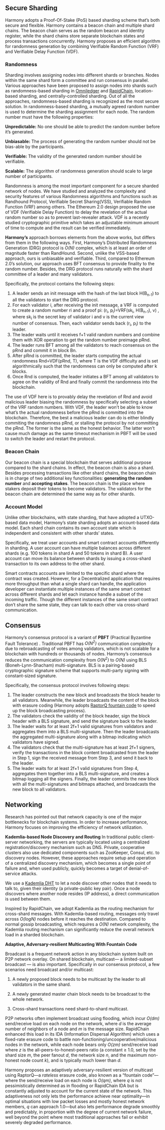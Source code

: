 ## Secure Sharding

Harmony adopts a Proof-Of-Stake (PoS) based sharding scheme that’s both secure and flexible. Harmony contains a beacon chain and multiple shard chains. The beacon chain serves as the random beacon and identity register, while the shard chains store separate blockchain states and process transactions concurrently. Harmony proposes an efficient algorithm for randomness generation by combining Verifiable Random Function (VRF) and Verifiable Delay Function (VDF). 

### Randomness

Sharding involves assigning nodes into different shards or branches. Nodes within the same shard form a committee and run consensus in parallel. Various approaches have been proposed to assign nodes into shards such as randomness-based sharding in [Omniledger](https://eprint.iacr.org/2017/406.pdf) and [RapidChain](https://eprint.iacr.org/2018/460.pdf), location-based sharding, and centrally-controlled sharding. Out of all the approaches, randomness-based sharding is recognized as the most secure solution. In randomness-based sharding, a mutually agreed random number is used to determine the sharding assignment for each node. The random number must have the following properties:

**Unpredictable:** No one should be able to predict the random number before it’s generated.

**Unbiasable:** The process of generating the random number should not be bias-able by the participants.

**Verifiable:** The validity of the generated random number should be verifiable.

**Scalable:** The algorithm of randomness generation should scale to large number of participants.

Randomness is among the most important component for a secure sharded network of nodes. We have studied and analyzed the complexity and security features of various Randomness algorithms and functions such as Randhound Protocol, Verifiable Secret Sharing(VSS), Verifiable Random Function (VRF) among others. The Ethereum 2.0 design proposed the use of VDF (Verifiable Delay Function) to delay the revelation of the actual random number so as to prevent last-revealer attack. VDF is a recently studied cryptographic primitive which takes an adjustable minimum amount of time to compute and the result can be verified immediately.

**Harmony’s** approach borrows elements from the above works, but differs from them in the following ways. First, Harmony’s Distributed Randomness Generation (DRG) protocol is _O(N)_ complex, which is at least an order of magnitude faster than RandHound. Second, unlike the VSS-based approach, ours is unbiasable and verifiable. Third, compared to Ethereum 2.0’s solution, our approach uses BFT consensus to provide finality to the random number. Besides, the DRG protocol runs naturally with the shard committee of a leader and many validators. 

Specifically, the protocol contains the following steps:

1. A leader sends an init message with the hash of the last block H(B<sub>n-1</sub>) to all the validators to start the DRG protocol.
2. For each validator i, after receiving the init message, a VRF is computed to create a random number ri and a proof pi:  (r<sub>i</sub>, p<sub>i</sub>)=VRF(sk<sub>i</sub>, H(B<sub>n-1</sub>), v) , where sk<sub>i</sub> is the secret key of validator i and v is the current view number of consensus. Then, each validator sends back (r<sub>i</sub>, p<sub>i</sub>) to the leader.
3. The leader waits until it receives f+1 valid random numbers and combine them with XOR operation to get the random number preimage pRnd.
4. The leader runs BFT among all the validators to reach consensus on the pRnd and commit it in block Bn.
5. After pRnd is committed, the leader starts computing the actual randomness Rnd=VDF(pRnd, T), where T is the VDF difficulty and is set algorithmically such that the randomness can only be computed after k blocks.
6. Once Rnd is computed, the leader initiates a BFT among all validators to agree on the validity of Rnd and finally commit the randomness into the blockchain.

The use of VDF here is to provably delay the revelation of Rnd and avoid malicious leader biasing the randomness by specifically selecting a subset of the VRF random numbers. With VDF, the leader won’t be able to know what’s the actual randomness before the pRnd is committed into the blockchain. Therefore, the best a malicious leader can do is either blindly commiting the randomness pRnd, or stalling the protocol by not committing the pRnd. The former is the same as the honest behavior. The latter won’t cause much damage as the same timeout mechanism in PBFT will be used to switch the leader and restart the protocol.

### Beacon Chain

Our beacon chain is a special blockchain that serves additional purpose compared to the shard chains. In effect, the beacon chain is also a shard. Besides processing transactions like other shard chains, the beacon chain is in charge of two additional key functionalities: **generating the random number** and **accepting stakes**. The beacon chain is the place where stakers deposit their tokens to become validators. The validators for the beacon chain are determined the same way as for other shards. 


### Account Model

Unlike other blockchains, with state sharding, that have adopted a UTXO-based data model, Harmony’s state sharding adopts an account-based data model. Each shard chain contains its own account state which is independent and consistent with other shards’ states. 

Specifically, we treat user accounts and smart contract accounts differently in sharding. A user account can have multiple balances across different shards (e.g. 100 tokens in shard A and 50 tokens in shard B). A user account can move its balance between shards by issuing a cross-shard transaction to its own address to the other shard. 

Smart contracts accounts are limited to the specific shard where the contract was created. However, for a Decentralized application that requires more throughput than what a single shard can handle, the application developer can instantiate multiple instances of the same smart contract across different shards and let each instance handle a subset of the incoming traffic. Though the different instances of the same smart contract don’t share the same state, they can talk to each other via cross-shard communication.



## Consensus

Harmony’s consensus protocol is a variant of **PBFT** (Practical Byzantine Fault Tolerance) . Traditional PBFT has _O(N<sup>2</sup>)_ communication complexity due to rebroadcasting of votes among validators, which is not scalable for a blockchain with hundreds or thousands of nodes. Harmony’s consensus reduces the communication complexity from _O(N<sup>2</sup>)_ to _O(N)_ using BLS (Boneh-Lynn-Shacham) multi-signature. BLS is a pairing-based cryptographic signature scheme that supports multi-party signing with constant-sized signature. 

Specifically, the consensus protocol involves following steps:

1. The leader constructs the new block and broadcasts the block header to all validators. Meanwhile, the leader broadcasts the content of the block with erasure coding (Harmony adopts [RaptorQ fountain code](https://en.wikipedia.org/wiki/Raptor_code) to speed up the block broadcasting process).
2. The validators check the validity of the block header, sign the block header with a BLS signature, and send the signature back to the leader.
3. The leader waits for at least 2f+1 valid signatures from validators and aggregates them into a BLS multi-signature. Then the leader broadcasts the aggregated multi-signature along with a bitmap indicating which validators have signed.
4. The validators check that the multi-signature has at least 2f+1 signers, verify the transactions in the block content broadcasted from the leader in Step 1, sign the received message from Step 3, and send it back to the leader.
5. The leader waits for at least 2f+1 valid signatures from Step 4, aggregates them together into a BLS multi-signature, and creates a bitmap logging all the signers. Finally, the leader commits the new block with all the multi-signatures and bitmaps attached, and broadcasts the new block to all validators.

## Networking 

Research has pointed out that network capacity is one of the major bottlenecks for blockchain systems. In order to increase performance, Harmony focuses on improving the efficiency of network utilization.

**Kademlia-based Node Discovery and Routing**
In traditional public client-server networking, the servers are typically located using a centralized registration/discovery mechanism such as DNS. Private, cooperative clusters also use dedicated components such as ZooKeeper, Consul, etc. to discovery nodes. However, these approaches require setup and operation of a centralized discovery mechanism, which becomes a single point of failure and, when used publicly, quickly becomes a target of denial-of-service attacks.

We use a [Kademlia DHT](https://pdos.csail.mit.edu/~petar/papers/maymounkov-kademlia-lncs.pdf) to let a node discover other nodes that it needs to talk to, given their identity (a private-public key pair). Once a node discovers where another node resides (IP address), a direct communication is used between them.

Inspired by RapidChain, we adopt Kademlia as the routing mechanism for cross-shard messages. With Kademlia-based routing, messages only travel across _O(logN)_ nodes before it reaches the destination. Compared to normal gossip broadcasting, which requires a _O(N)_ network complexity, the Kademlia routing mechanism can significantly reduce the overall network load in a sharded blockchain.


**Adaptive, Adversary-resilient Multicasting With Fountain Code**

Broadcast is a frequent network action in any blockchain system built on P2P network overlay.  On shared blockchain, multicast— a limited-subset broadcast — is also important.  Specifically in our consensus protocol, a few scenarios need broadcast and/or multicast:

1. A newly proposed block needs to be multicast by the leader to all validators in the same shard.

2. A newly generated master chain block needs to be broadcast to the whole network.

3. Cross-shard transactions need shard-to-shard multicast.

P2P networks often implement broadcast using flooding, which incur _O(dm)_ send/receive load on each node on the network, where _d_ is the average number of neighbors of a node and _m_ is the message size.  RapidChain enhanced this load in its IDA (Information Dispersal Algorithm) which uses a fixed-rate erasure code to battle non-functioning/uncooperative/malicious nodes in the network, while each node bears only _O(zm)_ send/receive load where _z_ is the all-peers-to-honest-peers ratio (a constant ≥ 1.0, set by the shard size _m_, the peer fanout _d_, the network size _n_, and the maximum non-honest node count _k_), and is typically much lower than _d_.

Harmony proposes an adaptively adversary-resilient version of multicast using RaptorQ—a _rateless_ erasure code, also known as a “fountain code”—where the send/receive load on each node is _O(qm)_, where _q_ is not pessimistically determined as in flooding or RapidChain IDA but is constantly adjusted to account for the current state of the network.  This adaptiveness not only lets the performance achieve near optimality—in optimal situations with low packet losses and mostly honest network members, _q_ can approach 1.0—but also lets performance degrade smoothly and predictably, in proportion with the degree of current network failure, well beyond the point where most traditional approaches fail or exhibit severely degraded performance.



